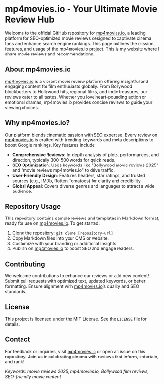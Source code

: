 <h1>mp4movies.io - Your Ultimate Movie Review Hub</h1>
        <p>Welcome to the official GitHub repository for <a href="https://mp4movies.io">mp4movies.io</a>, a leading platform for SEO-optimized movie reviews designed to captivate cinema fans and enhance search engine rankings. This page outlines the mission, features, and usage of the mp4movies.io project. This is my website where I share movie reviews and recommendations. </p>

<h2>About mp4movies.io</h2>
        <p><a href="https://mp4movies.io">mp4movies.io</a> is a vibrant movie review platform offering insightful and engaging content for film enthusiasts globally. From Bollywood blockbusters to Hollywood hits, regional films, and indie treasures, our reviews cater to all tastes. Whether you love heart-pounding action or emotional dramas, mp4movies.io provides concise reviews to guide your viewing choices.</p>

<h2>Why mp4movies.io?</h2>
        <p>Our platform blends cinematic passion with SEO expertise. Every review on <a href="https://mp4movies.io">mp4movies.io</a> is crafted with trending keywords and meta descriptions to boost Google rankings. Key features include:</p>
        <ul>
            <li><strong>Comprehensive Reviews</strong>: In-depth analysis of plots, performances, and direction, typically 300-500 words for quick reads.</li>
            <li><strong>SEO Optimization</strong>: Uses keywords like "Bollywood movie reviews 2025" and "movie reviews mp4movies.io" to drive traffic.</li>
            <li><strong>User-Friendly Design</strong>: Features headers, star ratings, and trusted sources (e.g., IMDb, Rotten Tomatoes) for clarity and credibility.</li>
            <li><strong>Global Appeal</strong>: Covers diverse genres and languages to attract a wide audience.</li>
        </ul>

<h2>Repository Usage</h2>
        <p>This repository contains sample reviews and templates in Markdown format, ready for use on <a href="https://mp4movies.io">mp4movies.io</a>. To get started:</p>
        <ol>
            <li>Clone the repository: <code>git clone [repository-url]</code></li>
            <li>Copy Markdown files into your CMS or website.</li>
            <li>Customize with your branding or additional insights.</li>
            <li>Publish on <a href="https://mp4movies.io">mp4movies.io</a> to boost SEO and engage readers.</li>
        </ol>

<h2>Contributing</h2>
        <p>We welcome contributions to enhance our reviews or add new content! Submit pull requests with optimized text, updated keywords, or better formatting. Ensure alignment with <a href="https://mp4movies.io">mp4movies.io</a>’s quality and SEO standards.</p>

<h2>License</h2>
        <p>This project is licensed under the MIT License. See the <code>LICENSE</code> file for details.</p>

<h2>Contact</h2>
        <p>For feedback or inquiries, visit <a href="https://mp4movies.io">mp4movies.io</a> or open an issue on this repository. Join us in celebrating cinema with reviews that inform, entertain, and rank!</p>

<footer>
            <p><em>Keywords: movie reviews 2025, mp4movies.io, Bollywood film reviews, SEO-friendly movie content</em></p>
        </footer>
